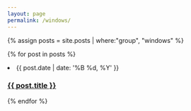 ```yaml
---
layout: page
permalink: /windows/
---
```

{% assign posts = site.posts | where:"group", "windows" %}

{% for post in posts %}
<li>
<span class="date">{{ post.date | date: '%B %d, %Y' }}</span>
<h3>
<a class="post-link" href="{{ site.url }}{{site.baseurl}}{{ post.url }}">{{ post.title }}</a>
</h3>
</li>
{% endfor %}
